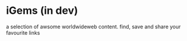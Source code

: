 # iGems (in dev)
a selection of awsome worldwideweb content. find, save and share your favourite links
 

